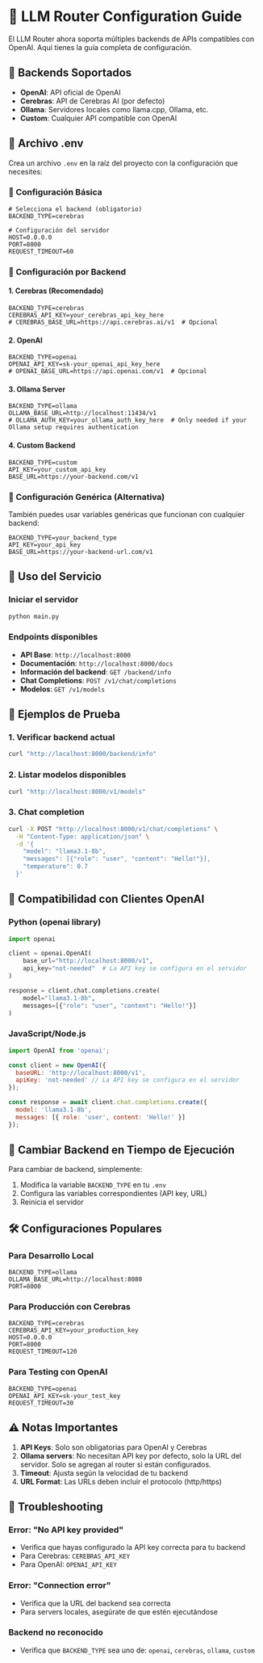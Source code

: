 # 🔧 LLM Router Configuration Guide

El LLM Router ahora soporta múltiples backends de APIs compatibles con OpenAI. Aquí tienes la guía completa de configuración.

## 🎯 Backends Soportados

- **OpenAI**: API oficial de OpenAI
- **Cerebras**: API de Cerebras AI (por defecto)
- **Ollama**: Servidores locales como llama.cpp, Ollama, etc.
- **Custom**: Cualquier API compatible con OpenAI

## 📁 Archivo .env

Crea un archivo `.env` en la raíz del proyecto con la configuración que necesites:

### 🔹 Configuración Básica

```env
# Selecciona el backend (obligatorio)
BACKEND_TYPE=cerebras

# Configuración del servidor
HOST=0.0.0.0
PORT=8000
REQUEST_TIMEOUT=60
```

### 🔹 Configuración por Backend

#### 1. Cerebras (Recomendado)
```env
BACKEND_TYPE=cerebras
CEREBRAS_API_KEY=your_cerebras_api_key_here
# CEREBRAS_BASE_URL=https://api.cerebras.ai/v1  # Opcional
```

#### 2. OpenAI
```env
BACKEND_TYPE=openai
OPENAI_API_KEY=sk-your_openai_api_key_here
# OPENAI_BASE_URL=https://api.openai.com/v1  # Opcional
```

#### 3. Ollama Server
```env
BACKEND_TYPE=ollama
OLLAMA_BASE_URL=http://localhost:11434/v1
# OLLAMA_AUTH_KEY=your_ollama_auth_key_here  # Only needed if your Ollama setup requires authentication
```

#### 4. Custom Backend
```env
BACKEND_TYPE=custom
API_KEY=your_custom_api_key
BASE_URL=https://your-backend.com/v1
```

### 🔹 Configuración Genérica (Alternativa)

También puedes usar variables genéricas que funcionan con cualquier backend:

```env
BACKEND_TYPE=your_backend_type
API_KEY=your_api_key
BASE_URL=https://your-backend-url.com/v1
```

## 🚀 Uso del Servicio

### Iniciar el servidor
```bash
python main.py
```

### Endpoints disponibles
- **API Base**: `http://localhost:8000`
- **Documentación**: `http://localhost:8000/docs`
- **Información del backend**: `GET /backend/info`
- **Chat Completions**: `POST /v1/chat/completions`
- **Modelos**: `GET /v1/models`

## 🧪 Ejemplos de Prueba

### 1. Verificar backend actual
```bash
curl "http://localhost:8000/backend/info"
```

### 2. Listar modelos disponibles
```bash
curl "http://localhost:8000/v1/models"
```

### 3. Chat completion
```bash
curl -X POST "http://localhost:8000/v1/chat/completions" \
  -H "Content-Type: application/json" \
  -d '{
    "model": "llama3.1-8b",
    "messages": [{"role": "user", "content": "Hello!"}],
    "temperature": 0.7
  }'
```

## 📖 Compatibilidad con Clientes OpenAI

### Python (openai library)
```python
import openai

client = openai.OpenAI(
    base_url="http://localhost:8000/v1",
    api_key="not-needed"  # La API key se configura en el servidor
)

response = client.chat.completions.create(
    model="llama3.1-8b",
    messages=[{"role": "user", "content": "Hello!"}]
)
```

### JavaScript/Node.js
```javascript
import OpenAI from 'openai';

const client = new OpenAI({
  baseURL: 'http://localhost:8000/v1',
  apiKey: 'not-needed' // La API key se configura en el servidor
});

const response = await client.chat.completions.create({
  model: 'llama3.1-8b',
  messages: [{ role: 'user', content: 'Hello!' }]
});
```

## 🔄 Cambiar Backend en Tiempo de Ejecución

Para cambiar de backend, simplemente:

1. Modifica la variable `BACKEND_TYPE` en tu `.env`
2. Configura las variables correspondientes (API key, URL)
3. Reinicia el servidor

## 🛠️ Configuraciones Populares

### Para Desarrollo Local
```env
BACKEND_TYPE=ollama
OLLAMA_BASE_URL=http://localhost:8080
PORT=8000
```

### Para Producción con Cerebras
```env
BACKEND_TYPE=cerebras
CEREBRAS_API_KEY=your_production_key
HOST=0.0.0.0
PORT=8000
REQUEST_TIMEOUT=120
```

### Para Testing con OpenAI
```env
BACKEND_TYPE=openai
OPENAI_API_KEY=sk-your_test_key
REQUEST_TIMEOUT=30
```

## ⚠️ Notas Importantes

1. **API Keys**: Solo son obligatorias para OpenAI y Cerebras
2. **Ollama servers**: No necesitan API key por defecto, solo la URL del servidor. Solo se agregan al router si están configurados.
3. **Timeout**: Ajusta según la velocidad de tu backend
4. **URL Format**: Las URLs deben incluir el protocolo (http/https)

## 🐛 Troubleshooting

### Error: "No API key provided"
- Verifica que hayas configurado la API key correcta para tu backend
- Para Cerebras: `CEREBRAS_API_KEY`
- Para OpenAI: `OPENAI_API_KEY`

### Error: "Connection error"
- Verifica que la URL del backend sea correcta
- Para servers locales, asegúrate de que estén ejecutándose

### Backend no reconocido
- Verifica que `BACKEND_TYPE` sea uno de: `openai`, `cerebras`, `ollama`, `custom`
